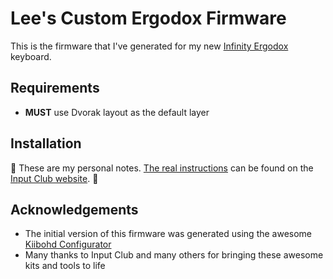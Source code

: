 # Lee's Custom Ergodox Firmware

This is the firmware that I've generated for my new [Infinity Ergodox][ergodox] keyboard.

## Requirements

* **MUST** use Dvorak layout as the default layer

## Installation

:rotating_light: These are my personal notes. [The real instructions][instructions] can be found on the [Input Club website][input-club]. :rotating_light:

## Acknowledgements

* The initial version of this firmware was generated using the awesome [Kiibohd Configurator][configurator]
* Many thanks to Input Club and many others for bringing these awesome kits and tools to life

[configurator]: https://input.club/configurator
[ergodox]: https://input.club/devices/infinity-ergodox
[input-club]: https://input.club/
[instructions]: https://github.com/kiibohd/controller/wiki/Loading-DFU-Firmware

